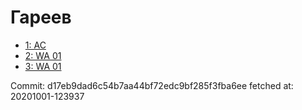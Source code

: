 # Гареев
- [1: AC](1.md)
- [2: WA 01](2.md)
- [3: WA 01](3.md)

Commit: d17eb9dad6c54b7aa44bf72edc9bf285f3fba6ee
 fetched at: 20201001-123937
